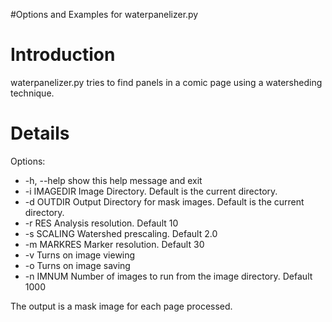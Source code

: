 #Options and Examples for waterpanelizer.py

# Introduction #

waterpanelizer.py tries to find panels in a comic page using a watersheding technique.


# Details #

Options:
  * -h, --help   show this help message and exit
  * -i IMAGEDIR  Image Directory. Default is the current directory.
  * -d OUTDIR    Output Directory for mask images. Default is the current directory.
  * -r RES       Analysis resolution. Default 10
  * -s SCALING   Watershed prescaling. Default 2.0
  * -m MARKRES   Marker resolution. Default 30
  * -v           Turns on image viewing
  * -o           Turns on image saving
  * -n IMNUM     Number of images to run from the image directory. Default 1000

The output is a mask image for each page processed.